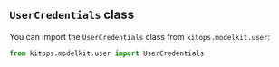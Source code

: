 ## `UserCredentials` class

You can import the `UserCredentials` class from `kitops.modelkit.user`:

```python
from kitops.modelkit.user import UserCredentials
```
